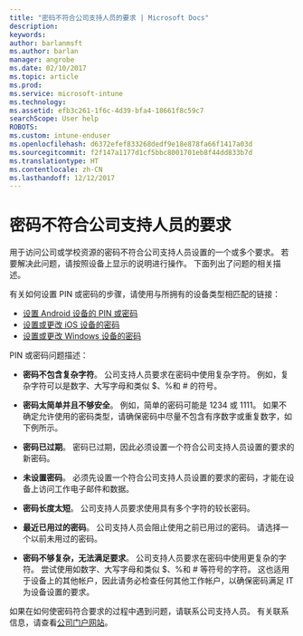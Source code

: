 ```yaml
---
title: "密码不符合公司支持人员的要求 | Microsoft Docs"
description: 
keywords: 
author: barlanmsft
ms.author: barlan
manager: angrobe
ms.date: 02/10/2017
ms.topic: article
ms.prod: 
ms.service: microsoft-intune
ms.technology: 
ms.assetid: efb3c261-1f6c-4d39-bfa4-18661f8c59c7
searchScope: User help
ROBOTS: 
ms.custom: intune-enduser
ms.openlocfilehash: d6372efef833268dedf9e18e878fa66f1417a03d
ms.sourcegitcommit: f2f147a1177d1cf5bbc8001701eb8f44dd833b7d
ms.translationtype: HT
ms.contentlocale: zh-CN
ms.lasthandoff: 12/12/2017
---
```

# <a name="your-password-does-not-meet-your-company-supports-requirements"></a>密码不符合公司支持人员的要求

用于访问公司或学校资源的密码不符合公司支持人员设置的一个或多个要求。 若要解决此问题，请按照设备上显示的说明进行操作。 下面列出了问题的相关描述。

有关如何设置 PIN 或密码的步骤，请使用与所拥有的设备类型相匹配的链接：

- [设置 Android 设备的 PIN 或密码](set-your-pin-or-password-android.md)
- [设置或更改 iOS 设备的密码](set-or-change-your-passcode-ios.md)
- [设置或更改 Windows 设备的密码](set-or-change-your-password-windows.md)

PIN 或密码问题描述：

- **密码不包含复杂字符**。 公司支持人员要求在密码中使用复杂字符。 例如，复杂字符可以是数字、大写字母和类似 $、%和 # 的符号。

- **密码太简单并且不够安全**。 例如，简单的密码可能是 1234 或 1111。 如果不确定允许使用的密码类型，请确保密码中尽量不包含有序数字或重复数字，如下例所示。

- **密码已过期**。 密码已过期，因此必须设置一个符合公司支持人员设置的要求的新密码。

- **未设置密码**。 必须先设置一个符合公司支持人员设置的要求的密码，才能在设备上访问工作电子邮件和数据。

- **密码长度太短**。 公司支持人员要求使用具有多个字符的较长密码。

- **最近已用过的密码**。 公司支持人员会阻止使用之前已用过的密码。 请选择一个以前未用过的密码。

- **密码不够复杂，无法满足要求**。 公司支持人员要求在密码中使用更复杂的字符。 尝试使用如数字、大写字母和类似 $、%和 # 等符号的字符。 这也适用于设备上的其他帐户，因此请务必检查任何其他工作帐户，以确保密码满足 IT 为设备设置的要求。

如果在如何使密码符合要求的过程中遇到问题，请联系公司支持人员。 有关联系信息，请查看[公司门户网站](https://portal.manage.microsoft.com#HelpDeskDialog)。
